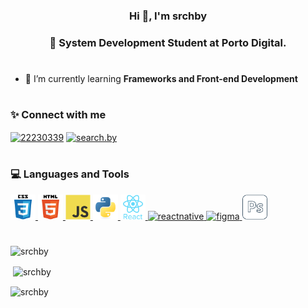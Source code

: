 <h3 align="center">Hi 👋, I'm srchby</h3>
<h3 align="center">🤖 System Development Student at Porto Digital.</h3>


<h1> </h1>

- 🌱 I’m currently learning **Frameworks and Front-end Development**

<h1> </h1>

<h3 align="left">✨ Connect with me</h3>
<p align="left">
<a href="https://stackoverflow.com/users/22230339" target="blank"><img align="center" src="https://raw.githubusercontent.com/rahuldkjain/github-profile-readme-generator/master/src/images/icons/Social/stack-overflow.svg" alt="22230339" height="30" width="40" /></a>
<a href="https://instagram.com/search.by" target="blank"><img align="center" src="https://raw.githubusercontent.com/rahuldkjain/github-profile-readme-generator/master/src/images/icons/Social/instagram.svg" alt="search.by" height="30" width="40" /></a>
</p>

<h1> </h1>

<h3 align="left">💻 Languages and Tools</h3>
<p align="left"> <a href="https://www.w3schools.com/css/" target="_blank" rel="noreferrer"> <img src="https://raw.githubusercontent.com/devicons/devicon/master/icons/css3/css3-original-wordmark.svg" alt="css3" width="40" height="40"/> </a> <a href="https://www.w3.org/html/" target="_blank" rel="noreferrer"> <img src="https://raw.githubusercontent.com/devicons/devicon/master/icons/html5/html5-original-wordmark.svg" alt="html5" width="40" height="40"/> </a> <a href="https://developer.mozilla.org/en-US/docs/Web/JavaScript" target="_blank" rel="noreferrer"> <img src="https://raw.githubusercontent.com/devicons/devicon/master/icons/javascript/javascript-original.svg" alt="javascript" width="40" height="40"/> </a> 
<a href="https://www.python.org" target="_blank" rel="noreferrer"> <img src="https://raw.githubusercontent.com/devicons/devicon/master/icons/python/python-original.svg" alt="python" width="40" height="40"/> </a> <a href="https://reactjs.org/" target="_blank" rel="noreferrer"> <img src="https://raw.githubusercontent.com/devicons/devicon/master/icons/react/react-original-wordmark.svg" alt="react" width="40" height="40"/> </a> <a href="https://reactnative.dev/" target="_blank" rel="noreferrer"> <img src="https://reactnative.dev/img/header_logo.svg" alt="reactnative" width="40" height="40"/> </a> <a href="https://www.figma.com/" target="_blank" rel="noreferrer"> <img src="https://www.vectorlogo.zone/logos/figma/figma-icon.svg" alt="figma" width="40" height="40"/> </a> <a href="https://www.photoshop.com/en" target="_blank" rel="noreferrer"> <img src="https://raw.githubusercontent.com/devicons/devicon/master/icons/photoshop/photoshop-line.svg" alt="photoshop" width="40" height="40"/> </a> </p>

<h1> </h1>

<p align="left"> <img src="https://komarev.com/ghpvc/?username=srchby&label=Profile%20views&color=161616&style=flat-square" alt="srchby" /> </p>

<p>&nbsp;<img align="center" src="https://github-readme-stats.vercel.app/api?username=srchby&show_icons=true&theme=blue_navy&hide_border=true&locale=en" alt="srchby" /></p>

<p><img align="center" src="https://github-readme-stats.vercel.app/api/top-langs?username=srchby&show_icons=true&theme=blue_navy&locale=en&hide_border=true&layout=compact" alt="srchby" /></p>
